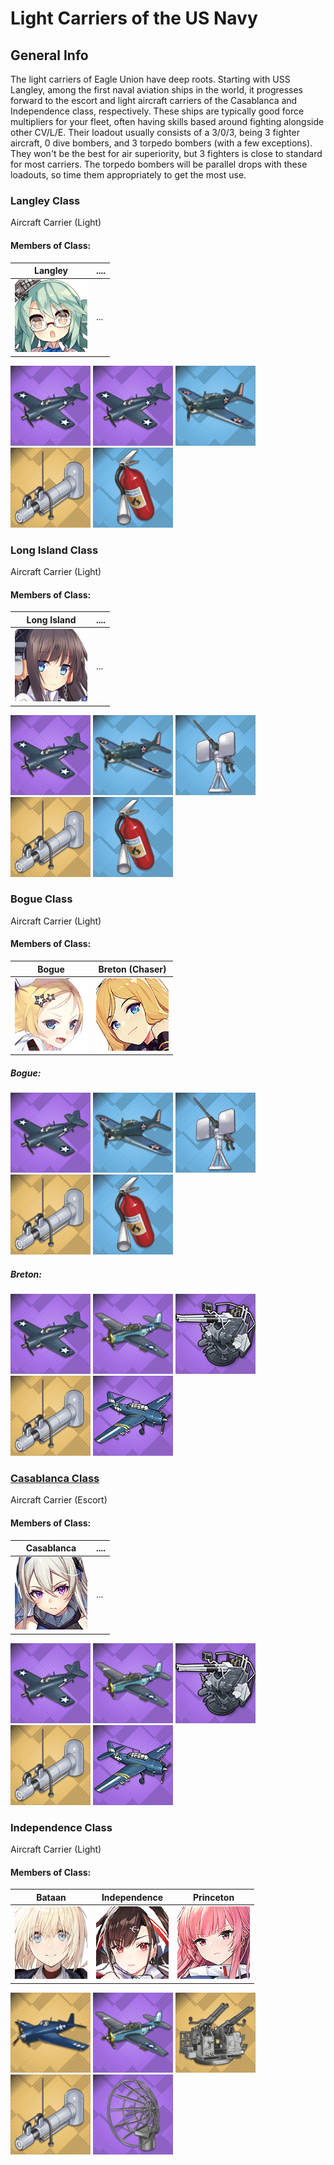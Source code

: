 # Light Carriers of the US Navy

## General Info

The light carriers of Eagle Union have deep roots. Starting with USS Langley, among the first naval aviation ships in the world, it progresses forward to the escort and light aircraft carriers of the Casablanca and Independence class, respectively. These ships are typically good force multipliers for your fleet, often having skills based around fighting alongside other CV/L/E. Their loadout usually consists of a 3/0/3, being 3 fighter aircraft, 0 dive bombers, and 3 torpedo bombers (with a few exceptions). They won't be the best for air superiority, but 3 fighters is close to standard for most carriers. The torpedo bombers will be parallel drops with these loadouts, so time them appropriately to get the most use.

### Langley Class

Aircraft Carrier (Light)

#### Members of Class: <br/>
Langley | ....
| ----- | ----- |
![Langley](/Icons/Ship/EagleUnion/Langley.png) |      ...        <br/>

![F4F](/Icons/Equipment/Aircraft/Fighter/F4FWildcat.png)
![F4F](/Icons/Equipment/Aircraft/Fighter/F4FWildcat.png)
![SBD3](/Icons/Equipment/Aircraft/Bomber/SBD-3Dauntless.png)
![SteamCatapult](/Icons/Equipment/Auxiliary/SteamCatapult.png)
![Extinguisher](/Icons/Equipment/Auxiliary/Extinguisher.png) <br/>

### Long Island Class

Aircraft Carrier (Light)

#### Members of Class: <br/>
Long Island | ....
| ----- | ----- |
![Long Island](/Icons/Ship/EagleUnion/LongIsland.png) |      ...        <br/>

![F4F](/Icons/Equipment/Aircraft/Fighter/F4FWildcat.png)
![SBD3](/Icons/Equipment/Aircraft/Bomber/SBD-3Dauntless.png)
![20mmOerlikon](/Icons/Equipment/AA/20mmOerlikon.png)
![SteamCatapult](/Icons/Equipment/Auxiliary/SteamCatapult.png)
![Extinguisher](/Icons/Equipment/Auxiliary/Extinguisher.png) <br/>

### Bogue Class

Aircraft Carrier (Light) <br/>

#### Members of Class: <br/>
Bogue | Breton (Chaser)
| ----- | ----- |
![Bogue](/Icons/Ship/EagleUnion/Bogue.png) | ![Chaser](/Icons/Ship/EagleUnion/Chaser.png) <br/>


##### Bogue:
![F4F](/Icons/Equipment/Aircraft/Fighter/F4FWildcat.png)
![SBD3](/Icons/Equipment/Aircraft/Bomber/SBD-3Dauntless.png)
![20mmOerlikon](/Icons/Equipment/AA/20mmOerlikon.png)
![SteamCatapult](/Icons/Equipment/Auxiliary/SteamCatapult.png)
![Extinguisher](/Icons/Equipment/Auxiliary/Extinguisher.png) <br/>

##### Breton:
![F4F](/Icons/Equipment/Aircraft/Fighter/F4FWildcat.png)
![TBF](/Icons/Equipment/Aircraft/Torpedo/TBFAvenger.png)
![Twin40mmBofors](/Icons/Equipment/AA/Twin40mmUSN.png)
![SteamCatapult](/Icons/Equipment/Auxiliary/SteamCatapult.png)
![TBM3ASW](/Icons/Equipment/Auxiliary/TBM3ASW.png) <br/>

### [Casablanca Class](/History/USN/CasablancaClass.md)

Aircraft Carrier (Escort)

#### Members of Class: <br/>
Casablanca | ....
| ----- | ----- |
![Casablanca](/Icons/Ship/EagleUnion/Casablanca.png) |      ...        <br/>

![F4F](/Icons/Equipment/Aircraft/Fighter/F4FWildcat.png)
![TBF](/Icons/Equipment/Aircraft/Torpedo/TBFAvenger.png)
![Twin40mmBofors](/Icons/Equipment/AA/Twin40mmUSN.png)
![SteamCatapult](/Icons/Equipment/Auxiliary/SteamCatapult.png)
![TBM3ASW](/Icons/Equipment/Auxiliary/TBM3ASW.png) <br/>

### Independence Class

Aircraft Carrier (Light) <br/>

#### Members of Class: <br/>
Bataan | Independence | Princeton
| ----- | ----- | ----- |
![Bataan](/Icons/Ship/EagleUnion/Bataan.png) | ![Independence](/Icons/Ship/EagleUnion/Independence.png) | ![Princeton](/Icons/Ship/EagleUnion/Princeton.png) <br/>

![F6F](/Icons/Equipment/Aircraft/Fighter/F6FHellcat.png)
![TBF](/Icons/Equipment/Aircraft/Torpedo/TBFAvenger.png)
![Quad40mmBofors](/Icons/Equipment/AA/Quad40mmUSN.png)
![SteamCatapult](/Icons/Equipment/Auxiliary/SteamCatapult.png)
![AirRadar](/Icons/Equipment/Auxiliary/AirRadar.png) <br/>
